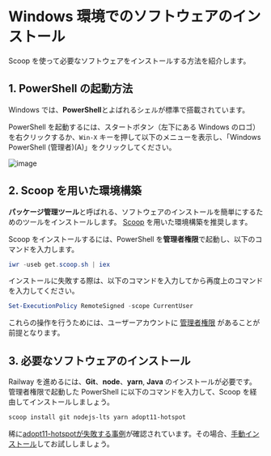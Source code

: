 # Windows 環境でのソフトウェアのインストール

Scoop を使って必要なソフトウェアをインストールする方法を紹介します。

## 1. PowerShell の起動方法

Windows では、**PowerShell**とよばれるシェルが標準で搭載されています。

PowerShell を起動するには、スタートボタン（左下にある Windows のロゴ）を右クリックするか、`Win-X` キーを押して以下のメニューを表示し、「Windows PowerShell (管理者)(A)」をクリックしてください。

![image](https://user-images.githubusercontent.com/298748/115985113-42199a00-a5e5-11eb-9f7c-85c19f73666b.png)

## 2. Scoop を用いた環境構築

**パッケージ管理ツール**と呼ばれる、ソフトウェアのインストールを簡単にするためのツールをインストールします。
[Scoop](https://scoop.sh/) を用いた環境構築を推奨します。

Scoop をインストールするには、PowerShell を**管理者権限**で起動し、以下のコマンドを入力します。

```powershell
iwr -useb get.scoop.sh | iex
```

インストールに失敗する際は、以下のコマンドを入力してから再度上のコマンドを入力してください。

```powershell
Set-ExecutionPolicy RemoteSigned -scope CurrentUser
```

これらの操作を行うためには、ユーザーアカウントに [管理者権限](https://support.microsoft.com/ja-jp/windows/63267a09-9926-991a-1c77-d203160c8563) があることが前提となります。

## 3. 必要なソフトウェアのインストール

Railway を進めるには、**Git**、**node**、**yarn**, **Java** のインストールが必要です。管理者権限で起動した PowerShell に以下のコマンドを入力して、Scoop を経由してインストールしましょう。

```powershell
scoop install git nodejs-lts yarn adopt11-hotspot
```
稀に[adopt11-hotspotが失敗する事例](https://github.com/TechTrain-Community/RailwayForum/discussions/605)が確認されています。その場合、[手動インストール](https://sukkiri.jp/technologies/processors/jdk/adoptopenjdk11-win_install.html)してお試ししましょう。
